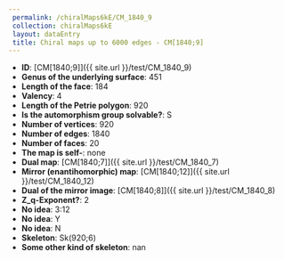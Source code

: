 ```yaml
--- 
 permalink: /chiralMaps6kE/CM_1840_9 
 collection: chiralMaps6kE
 layout: dataEntry
 title: Chiral maps up to 6000 edges - CM[1840;9]
---
```


- **ID**: [CM[1840;9]]({{ site.url }}/test/CM_1840_9)
- **Genus of the underlying surface**: 451
- **Length of the face**: 184
- **Valency**: 4
- **Length of the Petrie polygon**: 920
- **Is the automorphism group solvable?**: S
- **Number of vertices**: 920
- **Number of edges**: 1840
- **Number of faces**: 20
- **The map is self-**: none
- **Dual map**: [CM[1840;7]]({{ site.url }}/test/CM_1840_7)
- **Mirror (enantihomorphic) map**: [CM[1840;12]]({{ site.url }}/test/CM_1840_12)
- **Dual of the mirror image**: [CM[1840;8]]({{ site.url }}/test/CM_1840_8)
- **Z_q-Exponent?**: 2
- **No idea**:  3:12
- **No idea**: Y
- **No idea**: N
- **Skeleton**: Sk(920;6)
- **Some other kind of skeleton**: nan
